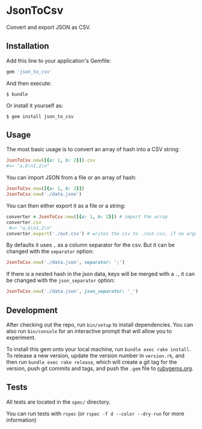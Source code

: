 # JsonToCsv
Convert and export JSON as CSV.

## Installation

Add this line to your application's Gemfile:

```ruby
gem 'json_to_csv'
```

And then execute:

    $ bundle

Or install it yourself as:

    $ gem install json_to_csv

## Usage

The most basic usage is to convert an array of hash into a CSV string:
```rb
JsonToCsv.new([{a: 1, b: 2}]).csv
#=> "a,b\n1,2\n"
```

You can import JSON from a file or an array of hash:
```rb
JsonToCsv.new([{a: 1, b: 2}])
JsonToCsv.new('./data.json')
```

You can then either export it as a file or a string:
```rb
converter = JsonToCsv.new([{a: 1, b: 2}]) # import the array
converter.csv
 #=> "a,b\n1,2\n"
converter.export('./out.csv') # writes the csv to ./out.csv, if no argument if given to #export it will use ./export.csv
```

By defaults it uses `,` as a column separator for the csv. But it can be changed with the `separator` option:
```rb
JsonToCsv.new('./data.json', separator: ';')
```

If there is a nested hash in the json data, keys will be merged with a `.`, it can be changed with the `json_separator` option:
```rb
JsonToCsv.new('./data.json', json_separator: '_')
```

## Development

After checking out the repo, run `bin/setup` to install dependencies. You can also run `bin/console` for an interactive prompt that will allow you to experiment.

To install this gem onto your local machine, run `bundle exec rake install`. To release a new version, update the version number in `version.rb`, and then run `bundle exec rake release`, which will create a git tag for the version, push git commits and tags, and push the `.gem` file to [rubygems.org](https://rubygems.org).

## Tests

All tests are located in the `spec/` directory.

You can run tests with `rspec` (or `rspec -f d --color --dry-run` for more information)

